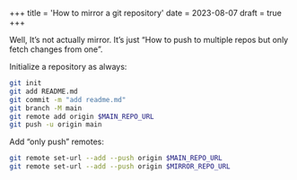 +++
title = 'How to mirror a git repository'
date = 2023-08-07
draft = true
+++

Well, It’s not actually mirror. It’s just “How to push to multiple repos but only fetch changes from one”.

Initialize a repository as always:

```bash
git init
git add README.md
git commit -m "add readme.md"
git branch -M main
git remote add origin $MAIN_REPO_URL
git push -u origin main
```

Add “only push” remotes:

```bash
git remote set-url --add --push origin $MAIN_REPO_URL
git remote set-url --add --push origin $MIRROR_REPO_URL
```
